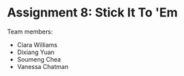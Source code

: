 # Assignment 8: Stick It To 'Em

Team members: 

* Ciara Williams 
* Dixiang Yuan 
* Soumeng Chea 
* Vanessa Chatman


